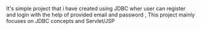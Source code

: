 It's simple project that i have created using JDBC wher user can register and login with the help of provided email and password , 
This project mainly focuses on JDBC concepts and Servlet/JSP
